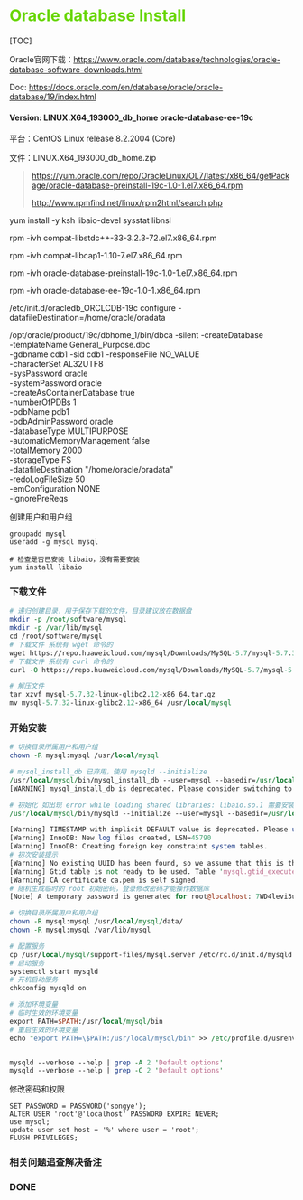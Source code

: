 # <font color=#69D600>Oracle database Install</font>

[TOC]

Oracle官网下载：https://www.oracle.com/database/technologies/oracle-database-software-downloads.html

Doc: https://docs.oracle.com/en/database/oracle/oracle-database/19/index.html

#### Version: LINUX.X64_193000_db_home	oracle-database-ee-19c

平台：CentOS Linux release 8.2.2004 (Core)

文件：LINUX.X64_193000_db_home.zip

> https://yum.oracle.com/repo/OracleLinux/OL7/latest/x86_64/getPackage/oracle-database-preinstall-19c-1.0-1.el7.x86_64.rpm
>
> http://www.rpmfind.net/linux/rpm2html/search.php





yum install -y ksh libaio-devel sysstat libnsl

rpm -ivh compat-libstdc++-33-3.2.3-72.el7.x86_64.rpm

rpm -ivh compat-libcap1-1.10-7.el7.x86_64.rpm

rpm -ivh oracle-database-preinstall-19c-1.0-1.el7.x86_64.rpm

rpm -ivh oracle-database-ee-19c-1.0-1.x86_64.rpm

/etc/init.d/oracledb_ORCLCDB-19c configure -datafileDestination=/home/oracle/oradata



/opt/oracle/product/19c/dbhome_1/bin/dbca -silent -createDatabase \
  -templateName General_Purpose.dbc \
  -gdbname cdb1 -sid cdb1 -responseFile NO_VALUE \
  -characterSet AL32UTF8 \
  -sysPassword oracle \
  -systemPassword oracle \
  -createAsContainerDatabase true \
  -numberOfPDBs 1 \
  -pdbName pdb1 \
  -pdbAdminPassword oracle \
  -databaseType MULTIPURPOSE \
  -automaticMemoryManagement false \
  -totalMemory 2000 \
  -storageType FS \
  -datafileDestination "/home/oracle/oradata" \
  -redoLogFileSize 50 \
  -emConfiguration NONE \
  -ignorePreReqs



创建用户和用户组

```
groupadd mysql
useradd -g mysql mysql

# 检查是否已安装 libaio，没有需要安装
yum install libaio
```





### 下载文件

```perl
# 递归创建目录，用于保存下载的文件，目录建议放在数据盘
mkdir -p /root/software/mysql
mkdir -p /var/lib/mysql
cd /root/software/mysql
# 下载文件 系统有 wget 命令的
wget https://repo.huaweicloud.com/mysql/Downloads/MySQL-5.7/mysql-5.7.32-linux-glibc2.12-x86_64.tar.gz
# 下载文件 系统有 curl 命令的
curl -O https://repo.huaweicloud.com/mysql/Downloads/MySQL-5.7/mysql-5.7.32-linux-glibc2.12-x86_64.tar.gz

# 解压文件
tar xzvf mysql-5.7.32-linux-glibc2.12-x86_64.tar.gz
mv mysql-5.7.32-linux-glibc2.12-x86_64 /usr/local/mysql

```





### 开始安装

```perl
# 切换目录所属用户和用户组
chown -R mysql:mysql /usr/local/mysql

# mysql_install_db 已弃用，使用 mysqld --initialize
/usr/local/mysql/bin/mysql_install_db --user=mysql --basedir=/usr/local/mysql/ --datadir=/usr/local/mysql/data/
[WARNING] mysql_install_db is deprecated. Please consider switching to mysqld --initialize

# 初始化 如出现 error while loading shared libraries: libaio.so.1 需要安装 yum install libaio
/usr/local/mysql/bin/mysqld --initialize --user=mysql --basedir=/usr/local/mysql --datadir=/usr/local/mysql/data/ --defaults-file=/etc/my.cnf

[Warning] TIMESTAMP with implicit DEFAULT value is deprecated. Please use --explicit_defaults_for_timestamp server option (see documentation for more details).
[Warning] InnoDB: New log files created, LSN=45790
[Warning] InnoDB: Creating foreign key constraint system tables.
# 初次安装提示
[Warning] No existing UUID has been found, so we assume that this is the first time that this server has been started. Generating a new UUID: 9a65f11c-dfdc-11eb-bf2c-fa163ee8dc2f.
[Warning] Gtid table is not ready to be used. Table 'mysql.gtid_executed' cannot be opened.
[Warning] CA certificate ca.pem is self signed.
# 随机生成临时的 root 初始密码，登录修改密码才能操作数据库
[Note] A temporary password is generated for root@localhost: 7WD4levi3u;;

# 切换目录所属用户和用户组
chown -R mysql:mysql /usr/local/mysql/data/
chown -R mysql:mysql /var/lib/mysql

# 配置服务
cp /usr/local/mysql/support-files/mysql.server /etc/rc.d/init.d/mysqld
# 启动服务
systemctl start mysqld
# 开机启动服务
chkconfig mysqld on

# 添加环境变量
# 临时生效的环境变量
export PATH=$PATH:/usr/local/mysql/bin
# 重启生效的环境变量
echo "export PATH=\$PATH:/usr/local/mysql/bin" >> /etc/profile.d/usrenvpath.sh


mysqld --verbose --help | grep -A 2 'Default options'
mysqld --verbose --help | grep -C 2 'Default options'
```



修改密码和权限

```
SET PASSWORD = PASSWORD('songye');
ALTER USER 'root'@'localhost' PASSWORD EXPIRE NEVER;
use mysql;
update user set host = '%' where user = 'root';
FLUSH PRIVILEGES;
```







### 相关问题追查解决备注





### DONE



